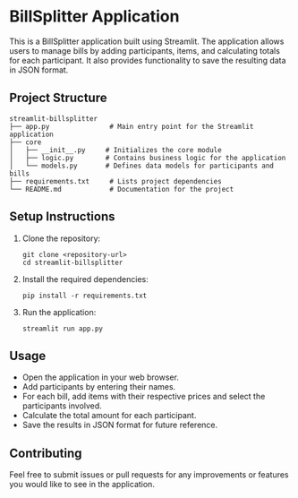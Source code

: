 # BillSplitter Application

This is a BillSplitter application built using Streamlit. The application allows users to manage bills by adding participants, items, and calculating totals for each participant. It also provides functionality to save the resulting data in JSON format.

## Project Structure

```
streamlit-billsplitter
├── app.py               # Main entry point for the Streamlit application
├── core
│   ├── __init__.py     # Initializes the core module
│   ├── logic.py        # Contains business logic for the application
│   └── models.py       # Defines data models for participants and bills
├── requirements.txt     # Lists project dependencies
└── README.md            # Documentation for the project
```

## Setup Instructions

1. Clone the repository:
   ```
   git clone <repository-url>
   cd streamlit-billsplitter
   ```

2. Install the required dependencies:
   ```
   pip install -r requirements.txt
   ```

3. Run the application:
   ```
   streamlit run app.py
   ```

## Usage

- Open the application in your web browser.
- Add participants by entering their names.
- For each bill, add items with their respective prices and select the participants involved.
- Calculate the total amount for each participant.
- Save the results in JSON format for future reference.

## Contributing

Feel free to submit issues or pull requests for any improvements or features you would like to see in the application.